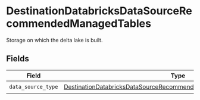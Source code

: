 # DestinationDatabricksDataSourceRecommendedManagedTables

Storage on which the delta lake is built.


## Fields

| Field                                                                                                                                                                 | Type                                                                                                                                                                  | Required                                                                                                                                                              | Description                                                                                                                                                           |
| --------------------------------------------------------------------------------------------------------------------------------------------------------------------- | --------------------------------------------------------------------------------------------------------------------------------------------------------------------- | --------------------------------------------------------------------------------------------------------------------------------------------------------------------- | --------------------------------------------------------------------------------------------------------------------------------------------------------------------- |
| `data_source_type`                                                                                                                                                    | [DestinationDatabricksDataSourceRecommendedManagedTablesDataSourceType](../../models/shared/destinationdatabricksdatasourcerecommendedmanagedtablesdatasourcetype.md) | :heavy_check_mark:                                                                                                                                                    | N/A                                                                                                                                                                   |